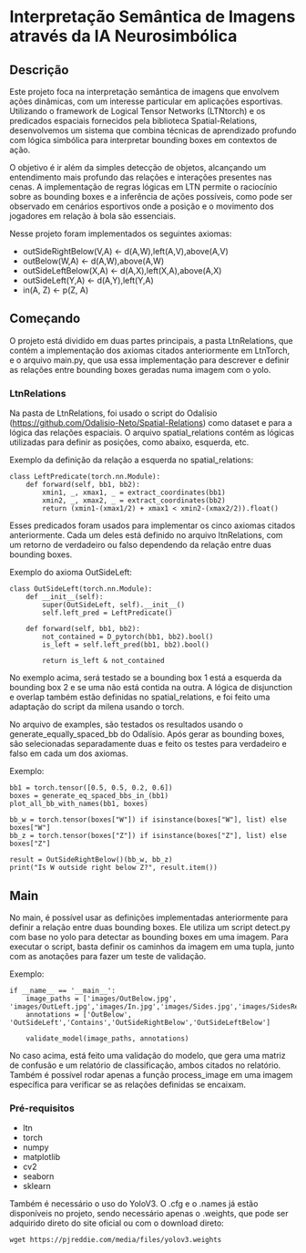# Interpretação Semântica de Imagens através da IA Neurosimbólica

## Descrição

Este projeto foca na interpretação semântica de imagens que envolvem ações dinâmicas, com um interesse particular em aplicações esportivas. Utilizando o framework de Logical Tensor Networks (LTNtorch) e os predicados espaciais fornecidos pela biblioteca Spatial-Relations, desenvolvemos um sistema que combina técnicas de aprendizado profundo com lógica simbólica para interpretar bounding boxes em contextos de ação.

O objetivo é ir além da simples detecção de objetos, alcançando um entendimento mais profundo das relações e interações presentes nas cenas. A implementação de regras lógicas em LTN permite o raciocínio sobre as bounding boxes e a inferência de ações possíveis, como pode ser observado em cenários esportivos onde a posição e o movimento dos jogadores em relação à bola são essenciais.

Nesse projeto foram implementados os seguintes axiomas:

* outSideRightBelow(V,A) ← d(A,W),left(A,V),above(A,V) 
* outBelow(W,A) ← d(A,W),above(A,W) 
* outSideLeftBelow(X,A) ← d(A,X),left(X,A),above(A,X) 
* outSideLeft(Y,A) ← d(A,Y),left(Y,A) 
* in(A, Z) ← p(Z, A)

## Começando

O projeto está dividido em duas partes principais, a pasta LtnRelations, que contém a implementação dos axiomas citados anteriormente em LtnTorch, e o arquivo main.py, que usa essa implementação para descrever e definir as relações entre bounding boxes geradas numa imagem com o yolo.

### LtnRelations

Na pasta de LtnRelations, foi usado o script do Odalísio (https://github.com/Odalisio-Neto/Spatial-Relations) como dataset e para a lógica das relações espaciais. O arquivo spatial_relations contém as lógicas utilizadas para definir as posições, como abaixo, esquerda, etc.

Exemplo da definição da relação a esquerda no spatial_relations:

```
class LeftPredicate(torch.nn.Module):
    def forward(self, bb1, bb2):
        xmin1, _, xmax1, _ = extract_coordinates(bb1)
        xmin2, _, xmax2, _ = extract_coordinates(bb2)
        return (xmin1-(xmax1/2) + xmax1 < xmin2-(xmax2/2)).float()
```
Esses predicados foram usados para implementar os cinco axiomas citados anteriormente. Cada um deles está definido no arquivo ltnRelations, com um retorno de verdadeiro ou falso dependendo da relação entre duas bounding boxes.

Exemplo do axioma OutSideLeft:

```
class OutSideLeft(torch.nn.Module):
    def __init__(self):
        super(OutSideLeft, self).__init__()
        self.left_pred = LeftPredicate()

    def forward(self, bb1, bb2):
        not_contained = D_pytorch(bb1, bb2).bool()
        is_left = self.left_pred(bb1, bb2).bool()

        return is_left & not_contained
```

No exemplo acima, será testado se a bounding box 1 está a esquerda da bounding box 2 e se uma não está contida na outra. A lógica de disjunction e overlap também estão definidas no spatial_relations, e foi feito uma adaptação do script da milena usando o torch.

No arquivo de examples, são testados os resultados usando o generate_equally_spaced_bb do Odalísio. Após gerar as bounding boxes, são selecionadas separadamente duas e feito os testes para verdadeiro e falso em cada um dos axiomas.

Exemplo:

```
bb1 = torch.tensor([0.5, 0.5, 0.2, 0.6])
boxes = generate_eq_spaced_bbs_in_(bb1)
plot_all_bb_with_names(bb1, boxes)

bb_w = torch.tensor(boxes["W"]) if isinstance(boxes["W"], list) else boxes["W"]
bb_z = torch.tensor(boxes["Z"]) if isinstance(boxes["Z"], list) else boxes["Z"]

result = OutSideRightBelow()(bb_w, bb_z)
print("Is W outside right below Z?", result.item())
```

## Main

No main, é possível usar as definições implementadas anteriormente para definir a relação entre duas bounding boxes. Ele utiliza um script detect.py com base no yolo para detectar as bounding boxes em uma imagem. Para executar o script, basta definir os caminhos da imagem em uma tupla, junto com as anotações para fazer um teste de validação.

Exemplo:

```
if __name__ == '__main__':
    image_paths = ['images/OutBelow.jpg', 'images/OutLeft.jpg','images/In.jpg','images/Sides.jpg','images/SidesReverse.jpg']  
    annotations = ['OutBelow', 'OutSideLeft','Contains','OutSideRightBelow','OutSideLeftBelow']  

    validate_model(image_paths, annotations)
```

No caso acima, está feito uma validação do modelo, que gera uma matriz de confusão e um relatório de classificação, ambos citados no relatório. Também é possível rodar apenas a função process_image em uma imagem específica para verificar se as relações definidas se encaixam. 

### Pré-requisitos

* ltn
* torch
* numpy
* matplotlib
* cv2
* seaborn
* sklearn

Também é necessário o uso do YoloV3. O .cfg e o .names já estão disponíveis no projeto, sendo necessário apenas o .weights, que pode ser adquirido direto do site oficial ou com o download direto:

`wget https://pjreddie.com/media/files/yolov3.weights`

